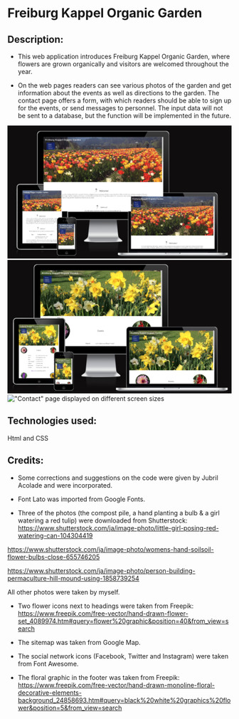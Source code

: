 # Freiburg Kappel Organic Garden

## Description: 
* This web application introduces Freiburg Kappel Organic Garden, where flowers are grown organically and visitors are welcomed throughout the year. 

* On the web pages readers can see various photos of the garden and get information about the events as well as directions to the garden. The contact page offers a form, with which readers should be able to sign up for the events, or send messages to personnel. The input data will not be sent to a database, but the function will be implemented in the future.

!["Home" page displayed on different screen sizes](assets/images/readme/home.png)
!["Events" page displayed on different screen sizes](assets/images/readme/events.png)
!["Contact" page displayed on different screen sizes](assets/images/contact.png)

## Technologies used: 
Html and CSS

## Credits: 
* Some corrections and suggestions on the code were given by Jubril Acolade and were incorporated.

* Font Lato was imported from Google Fonts.

* Three of the photos (the compost pile, a
 hand planting a bulb & a girl watering a red tulip) were downloaded from Shutterstock: 
https://www.shutterstock.com/ja/image-photo/little-girl-posing-red-watering-can-104304419

https://www.shutterstock.com/ja/image-photo/womens-hand-soilsoil-flower-bulbs-close-655746205

https://www.shutterstock.com/ja/image-photo/person-building-permaculture-hill-mound-using-1858739254

All other photos were taken by myself.

* Two flower icons next to headings were taken from Freepik: 
https://www.freepik.com/free-vector/hand-drawn-flower-set_4089974.htm#query=flower%20graphic&position=40&from_view=search

* The sitemap was taken from Google Map.

* The social network icons (Facebook, Twitter and Instagram) were taken from Font Awesome.

* The floral graphic in the footer was taken from Freepik: 
https://www.freepik.com/free-vector/hand-drawn-monoline-floral-decorative-elements-background_24858693.htm#query=black%20white%20graphics%20flower&position=5&from_view=search